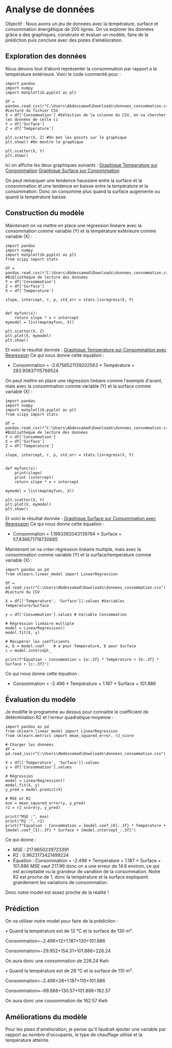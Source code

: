 # Analyse de données
Objectif : Nous avons un jeu de données avec la température, surface et consommation énergétique de 200 lignes. On va explorer les données grâce a des graphiques, construire et évaluer un modèle, faire de la prédiction puis conclure avec des pistes d’amélioration. 

## Exploration des données
Nous devons tout d’abord représenter la consommation par rapport a la température extérieure. Voici le code commenté pour : 

```
import pandas   
import numpy    
import matplotlib.pyplot as plt 

df = pandas.read_csv(r"C:\Users\Abdessamad\Downloads\donnees_consommation.csv") #Lecture du fichier CSV 
X = df['Consommation'] #Sélection de la colonne du CSV, on va chercher les données de celle ci
Y = df['Surface']
Z = df['Temperature']

plt.scatter(X, Z) #On met les points sur le graphique 
plt.show() #On montre le graphique

plt.scatter(X, Y)
plt.show()

```

Ici on affiche les deux graphiques suivants : 
[Graphique Temperature sur Consommation](Temperature_Consommation.png) [Graphique Surface sur Consommation](Surface_Consommation.png)

On peut remarquer une tendence haussiere entre la surface et la consommation et une tendence en baisse entre la température et la consommation. 
Donc on consomme plus quand la surface augemente ou quand la température baisse.

## Construction du modèle

Maintenant on va mettre en place une régression linéaire avec la consommation comme variable (Y) et la température extérieure comme variable (X) : 

```
import pandas   
import numpy    
import matplotlib.pyplot as plt 
from scipy import stats

df = pandas.read_csv(r"C:\Users\Abdessamad\Downloads\donnees_consommation.csv") #Bibliothéque de lecture des données
Y = df['Consommation']
Z = df['Surface']
X = df['Temperature']

slope, intercept, r, p, std_err = stats.linregress(X, Y)


def myfunc(x):
    return slope * x + intercept
mymodel = list(map(myfunc, X))

plt.scatter(X, Z)
plt.plot(X, mymodel)
plt.show()

```

Et voici le résultat donnée : [Graphique Temperature sur Consommation avec Regression](Temperature_Consommation_Reg.png)
Ce qui nous donne cette équation : 
- Consommation = -2.6756521139202563 * Température + 283.95837115769524

On peut mettre en place une régression linéaire comme l'exemple d'avant, mais avec la consommation comme variable (Y) et la surface comme variable (X) : 

```
import pandas   
import numpy    
import matplotlib.pyplot as plt 
from scipy import stats

df = pandas.read_csv(r"C:\Users\Abdessamad\Downloads\donnees_consommation.csv") #Bibliothéque de lecture des données
Y = df['Consommation']
X = df['Surface']
Z = df['Temperature']

slope, intercept, r, p, std_err = stats.linregress(X, Y)


def myfunc(x):
    print(slope)
    print (intercept)
    return slope * x + intercept

mymodel = list(map(myfunc, X))

plt.scatter(X, Y)
plt.plot(X, mymodel)
plt.show()

```

Et voici le résultat donnée : [Graphique Surface sur Consommation avec Regression](Surface_Consommation_Reg.png)
Ce qui nous donne cette équation : 
- Consommation = 1.1983392043139784 * Surface + 57.836671718730685

Maintenant on va créer régression linéaire multiple, mais avec la consommation comme variable (Y) et la surface/temperature comme variable (X) : 

```
import pandas as pd
from sklearn.linear_model import LinearRegression

df = pd.read_csv(r"C:\Users\Abdessamad\Downloads\donnees_consommation.csv") #Lecture du CSV

X = df[['Temperature', 'Surface']].values #Variables Temperature/Surface

y = df['Consommation'].values # Variable Consommation

# Régression linéaire multiple
model = LinearRegression()
model.fit(X, y)

# Récupérer les coefficients
a, b = model.coef_   # a pour Temperature, b pour Surface
c = model.intercept_

print(f"Équation : Consommation = {a:.3f} * Température + {b:.3f} * Surface + {c:.3f}")

```
Ce qui nous donne cette équation : 
- Consommation = -2.496 * Température + 1.187 * Surface + 101.886

## Évaluation du modèle

Je modifie le programme au dessus pour connaitre le coefficient de détérmination R2 et l'erreur quadratique moyenne : 

```
import pandas as pd
from sklearn.linear_model import LinearRegression
from sklearn.metrics import mean_squared_error, r2_score

# Charger les données
df = pd.read_csv(r"C:\Users\Abdessamad\Downloads\donnees_consommation.csv")

X = df[['Temperature', 'Surface']].values
y = df['Consommation'].values

# Régression
model = LinearRegression()
model.fit(X, y)
y_pred = model.predict(X)

# MSE et R2
mse = mean_squared_error(y, y_pred)
r2 = r2_score(y, y_pred)

print("MSE :", mse)
print("R2 :", r2)
print(f"Équation : Consommation = {model.coef_[0]:.3f} * Température + {model.coef_[1]:.3f} * Surface + {model.intercept_:.3f}")

```

Ce qui donne : 
- MSE : 217.9650239723391
- R2 : 0.9623173421499224
- Équation : Consommation = -2.496 * Température + 1.187 * Surface + 101.886
MSE vaut 217.96 donc on a une erreur de 14.8 environ, ce qui est acceptable vu la grandeur de variation de la consommation.
Notre R2 est proche de 1, donc la température et la surface expliquent grandement les variations de consommation.

Donc notre model est assez proche de la réalité !

## Prédiction
On va utiliser notre model pour faire de la prédiction :

• Quand la température est de 12 °C et la surface de 130 m².

Consommation=−2.496×12+1.187×130+101.886

Consommation≈−29.952+154.31+101.886=226.24

On aura donc une consommation de 226.24 Kwh

• Quand la température est de 28 °C et la surface de 110 m².

Consommation=−2.496×28+1.187×110+101.886

Consommation≈−69.888+130.57+101.886=162.57 

On aura donc une consommation de 162.57 Kwh

## Améliorations du modèle

Pour les pises d'amélioration, je pense qu'il faudrait ajouter une variable par rapport au nombre d'occupants, le type de chauffage utilisé et la température atteinte. 
